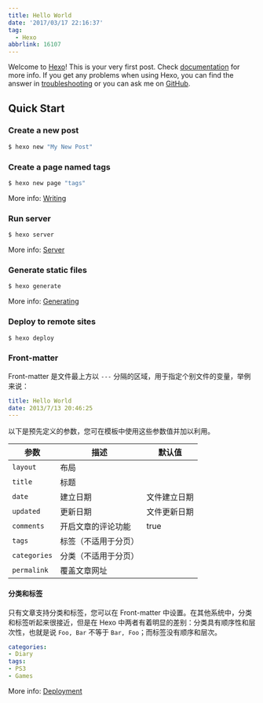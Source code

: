 ```yaml
---
title: Hello World
date: '2017/03/17 22:16:37'
tag:
  - Hexo
abbrlink: 16107
---
```

Welcome to [Hexo](https://hexo.io/)! This is your very first post. Check [documentation](https://hexo.io/docs/) for more info. If you get any problems when using Hexo, you can find the answer in [troubleshooting](https://hexo.io/docs/troubleshooting.html) or you can ask me on [GitHub](https://github.com/hexojs/hexo/issues).

## Quick Start

### Create a new post

``` bash
$ hexo new "My New Post"
```

### Create a page named tags

```bash
$ hexo new page "tags"
```

More info: [Writing](https://hexo.io/docs/writing.html)

### Run server

``` bash
$ hexo server
```

More info: [Server](https://hexo.io/docs/server.html)

### Generate static files

``` bash
$ hexo generate
```

More info: [Generating](https://hexo.io/docs/generating.html)

### Deploy to remote sites

``` bash
$ hexo deploy
```
<!-- more -->
### Front-matter

Front-matter 是文件最上方以 `---` 分隔的区域，用于指定个别文件的变量，举例来说：

``` yaml
title: Hello World
date: 2013/7/13 20:46:25
---
```

以下是预先定义的参数，您可在模板中使用这些参数值并加以利用。

参数 | 描述 | 默认值
--- | --- | ---
`layout` | 布局 | 
`title` | 标题 |
`date` | 建立日期 | 文件建立日期
`updated` | 更新日期 | 文件更新日期
`comments` | 开启文章的评论功能 | true
`tags` | 标签（不适用于分页） |
`categories` | 分类（不适用于分页）|
`permalink` | 覆盖文章网址 |

#### 分类和标签

只有文章支持分类和标签，您可以在 Front-matter 中设置。在其他系统中，分类和标签听起来很接近，但是在 Hexo 中两者有着明显的差别：分类具有顺序性和层次性，也就是说 `Foo, Bar` 不等于 `Bar, Foo`；而标签没有顺序和层次。

``` yaml
categories:
- Diary
tags:
- PS3
- Games
```


More info: [Deployment](https://hexo.io/docs/deployment.html)
